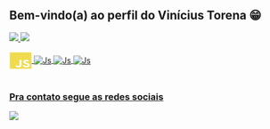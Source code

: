 ## Bem-vindo(a) ao perfil do Vinícius Torena 😁

<div>
   <a href="https://github.com/Vini-Torena">
   <img height="180em" src="https://github-readme-stats.vercel.app/api?username=Vini-Torena&show_icons=true&theme=tokyonight&include_all_commits=true&count_private=true"/>
   <img height="180em" src="https://github-readme-stats.vercel.app/api/top-langs/?username=Vini-Torena&layout=compact&langs_count=6&theme=tokyonight"/>
</div>

<div style="display: inline_block"><br>
  <img align="center" alt="Js" height="30" width="40" src="https://raw.githubusercontent.com/devicons/devicon/master/icons/javascript/javascript-plain.svg">
  <img align="center" alt="Js" height="30" width="40" src="https://cdn.jsdelivr.net/gh/devicons/devicon@latest/icons/html5/html5-original-wordmark.svg" />
  <img align="center" alt="Js" height="30" width="40" src="https://cdn.jsdelivr.net/gh/devicons/devicon@latest/icons/css3/css3-original-wordmark.svg" />
  <img align="center" alt="Js" height="30" width="40" src="https://cdn.jsdelivr.net/gh/devicons/devicon@latest/icons/python/python-original-wordmark.svg">
</div>

<br>

 
### Pra contato segue as redes sociais 
 
<div>
 
  <a href="https://www.linkedin.com/in/vinicius-silveira-de-souza-b7222a7b/)" target="_blank"><img src="https://img.shields.io/badge/-LinkedIn-%230077B5?style=for-the-badge&logo=linkedin&logoColor=white" target="_blank"></a>
</div>
